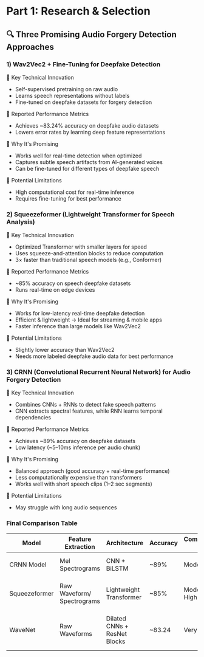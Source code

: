 # Part 1: Research & Selection
## 🔍 Three Promising Audio Forgery Detection Approaches
### 1) Wav2Vec2 + Fine-Tuning for Deepfake Detection
🔹 Key Technical Innovation
- Self-supervised pretraining on raw audio
- Learns speech representations without labels
- Fine-tuned on deepfake datasets for forgery detection
  
🔹 Reported Performance Metrics
- Achieves ~83.24% accuracy on deepfake audio datasets
- Lowers error rates by learning deep feature representations

🔹 Why It's Promising
- Works well for real-time detection when optimized
- Captures subtle speech artifacts from AI-generated voices
- Can be fine-tuned for different types of deepfake speech

🔹 Potential Limitations
- High computational cost for real-time inference
- Requires fine-tuning for best performance

### 2)  Squeezeformer (Lightweight Transformer for Speech Analysis)
🔹 Key Technical Innovation
- Optimized Transformer with smaller layers for speed
- Uses squeeze-and-attention blocks to reduce computation
- 3× faster than traditional speech models (e.g., Conformer)

🔹 Reported Performance Metrics
- ~85% accuracy on speech deepfake datasets
- Runs real-time on edge devices

🔹 Why It's Promising
- Works for low-latency real-time deepfake detection
- Efficient & lightweight → Ideal for streaming & mobile apps
- Faster inference than large models like Wav2Vec2

🔹 Potential Limitations
- Slightly lower accuracy than Wav2Vec2
- Needs more labeled deepfake audio data for best performance

### 3) CRNN (Convolutional Recurrent Neural Network) for Audio Forgery Detection
🔹 Key Technical Innovation
- Combines CNNs + RNNs to detect fake speech patterns
- CNN extracts spectral features, while RNN learns temporal dependencies

🔹 Reported Performance Metrics
- Achieves ~89% accuracy on deepfake datasets
- Low latency (~5–10ms inference per audio chunk)

🔹 Why It's Promising
- Balanced approach (good accuracy + real-time performance)
- Less computationally expensive than transformers
- Works well with short speech clips (1–2 sec segments)

🔹 Potential Limitations
- May struggle with long audio sequences

### Final Comparison Table
| Model         | Feature Extraction | Architecture | Accuracy | 	Computational Cost | Best Use Case |
| ------------- | ------------------ | ------------ | -------- | -------------------- | ------------ |
| CRNN Model    | Mel Spectrograms   | CNN + BiLSTM | ~89%     | Moderate             | Balanced deepfake detection |
| Squeezeformer | Raw Waveform/ Spectrograms       | Lightweight Transformer | ~85% | Moderate-High | Optimized real-time deepfake detection |
| WaveNet       | Raw Waveforms      | Dilated CNNs + ResNet Blocks | ~83.24 | Very High	 | High-performance offline deepfake detection | 
